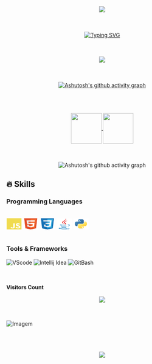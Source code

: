 <!--título-->
<div align="center">
  
<img widht= 100% bottom= 50px src="https://github.com/user-attachments/assets/55d36326-0299-4e80-940d-8c8263dc2d86"/>

<br>
<br>
<br>

<!-- Presentation -->
<a href="https://git.io/typing-svg"><img src="https://readme-typing-svg.herokuapp.com?font=&weight=600&size=26&pause=1000&color=0FFF04&background=0B640D92&center=true&width=435&lines=%F0%9F%91%8B+Hi%2C+I%E2%80%99m+%40MarceloB1979;I+'m+45+years+old;I+live+in+Brazil+and+;I'm+passionate+about+technology+" alt="Typing SVG" /></a>


<br>
<br>
</div>

<!-- GithubStats -->
<div align="center">

  <a href="https://git.io/streak-stats">
  <img src="https://github-readme-streak-stats.herokuapp.com?user=MarceloB1979&theme=merko&mode=weekly">
  <br>
  <br>
  <br>
    
  <!--Graph-->
[![Ashutosh's github activity graph](https://github-readme-activity-graph.vercel.app/graph?username=MarceloB1979&bg_color=40b238&color=1fff4b&line=56f74b&point=91ff24&area=true&hide_border=true)](https://github.com/ashutosh00710/github-readme-activity-graph)

<br>
<br>
<br>
  <!-- Links -->
<a href= "www.linkedin.com/in/marcelo-bordinhão-dev">
<img align= "center" height= "80" width= 81 src="https://github.com/user-attachments/assets/ace00cfe-e9f8-4844-9238-ae6365b526cb">
  <a href="mailto:cmp.1a.bordinhao1979.mb@gmail.com">
<img align="center"  height="80" width="80" src="https://github.com/carolbarbosa101/carolbarbosa101/assets/44561610/2856fdde-3200-4398-8290-a0e45d3a35a0">
</a>
</a>

 </div>
 
<br>
<br>

  <!-- Graphic -->
<div align="center" >
   
![Ashutosh's github activity graph](https://ssr-contributions-svg.vercel.app/_/MarceloB1979?chart=3dbar&gap=0.6&scale=2&flatten=2&animation=wave&animation_duration=1&animation_delay=0.05&animation_amplitude=20&animation_frequency=0.5&animation_wave_center=10_0&format=svg&weeks=30&theme=green) 

</div>

## 🔥 Skills
<!-- Skills: Programming Languages -->
  <div style="flex-basis: 48%;">
    <h3>Programming Languages</h3>
  
  <br>
  <img align="center" alt="Js" height="30" width="40" src="https://raw.githubusercontent.com/devicons/devicon/master/icons/javascript/javascript-plain.svg">
  <img align="center" alt="HTML" height="30" width="40" src="https://raw.githubusercontent.com/devicons/devicon/master/icons/html5/html5-original.svg">
  <img align="center" alt="CSS" height="30" width="40" src="https://raw.githubusercontent.com/devicons/devicon/master/icons/css3/css3-original.svg">
  <img align="center" alt="Java" height="30" width="40" src="https://raw.githubusercontent.com/devicons/devicon/master/icons/java/java-original.svg">
  <img align="center" alt="Python" height="30" width="40" src="https://raw.githubusercontent.com/devicons/devicon/master/icons/python/python-original.svg">
  <br>
  <br>

  <!-- Skills: Tools & Frameworks -->
  <div style="flex-basis: 48%;">
    <h3>Tools & Frameworks</h3>
    <img align="center" alt="VScode" height="30" width="40" src="https://cdn.jsdelivr.net/gh/devicons/devicon/icons/vscode/vscode-original.svg">
    <img align="center" alt="Intellij Idea" height="30" width="40" src="https://cdn.jsdelivr.net/gh/devicons/devicon/icons/intellij/intellij-original.svg">
    <img align="center" alt="GitBash" height="30" width="40" src="https://cdn.jsdelivr.net/gh/devicons/devicon/icons/git/git-original.svg">
  </div>
   <br>
   <br>

  <!--Visitors-->
  <div>
<p align="centre"><b>Visitors Count</b></p> 
<p align="center"><img align="center" src="https://visit-counter.vercel.app/counter.png?page=https%3A%2F%2Fgithub.com%2FMarceloB1979&s=40&c=00ff00&bg=1b5025&no=2&ff=digi&tb=Visits%3A++&ta="/></p> 
<br>
</div>

<!-- GIF -->
<p align="left">
  <img align="center" src="https://github.com/VariableBee/VariableBee/assets/77739311/4e9f41af-6b57-49a7-b15a-74322e96b4d7" alt="Imagem">
</p>
<br>
<br>
<br>
<!--Baseboard-->
<div align="center">
  
<img widht= 100% bottom= 50px src="https://github.com/user-attachments/assets/55d36326-0299-4e80-940d-8c8263dc2d86"/>


</div>
<div> 


